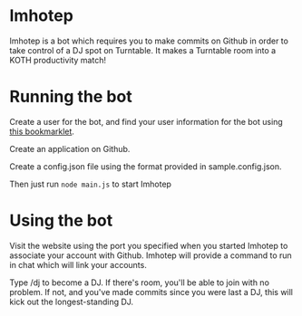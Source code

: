 Imhotep
=======

Imhotep is a bot which requires you to make commits on Github in order to take control of a DJ spot on Turntable. It
makes a Turntable room into a KOTH productivity match!

Running the bot
===============

Create a user for the bot, and find your user information for the bot using [this bookmarklet](http://alaingilbert.github.com/Turntable-API/bookmarklet.html).

Create an application on Github.

Create a config.json file using the format provided in sample.config.json.

Then just run `node main.js` to start Imhotep

Using the bot
=============

Visit the website using the port you specified when you started Imhotep to associate your account with Github. Imhotep
will provide a command to run in chat which will link your accounts.

Type /dj to become a DJ. If there's room, you'll be able to join with no problem. If not, and you've made commits since you were last a DJ, this will kick out the longest-standing DJ.
